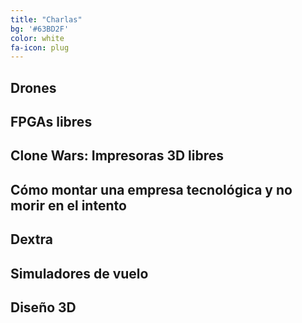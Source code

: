 ```yaml
---
title: "Charlas"
bg: '#63BD2F'
color: white
fa-icon: plug
---
```


## Drones

## FPGAs libres

## Clone Wars: Impresoras 3D libres

## Cómo montar una empresa tecnológica y no morir en el intento

## Dextra

## Simuladores de vuelo

## Diseño 3D
